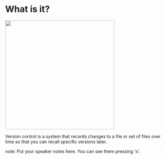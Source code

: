 # What is it?

<img src="http://i.imgur.com/AKTgJ.jpg" width="350px">

Version control is a system that records changes to a file or set of files over time so that you can recall specific versions later.



note:
    Put your speaker notes here.
    You can see them pressing 's'.
